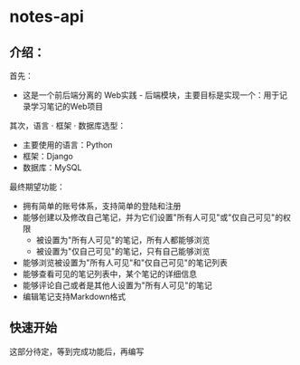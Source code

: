 # notes-api
## 介绍：
首先：
* 这是一个前后端分离的 Web实践 - 后端模块，主要目标是实现一个：用于记录学习笔记的Web项目

其次，语言 · 框架 · 数据库选型：
* 主要使用的语言：Python
* 框架：Django
* 数据库：MySQL

最终期望功能：
* 拥有简单的账号体系，支持简单的登陆和注册
* 能够创建以及修改自己笔记，并为它们设置"所有人可见"或"仅自己可见"的权限
    * 被设置为"所有人可见"的笔记，所有人都能够浏览
    * 被设置为"仅自己可见"的笔记，只有自己能够浏览
* 能够浏览被设置为"所有人可见"和"仅自己可见"的笔记列表
* 能够查看可见的笔记列表中，某个笔记的详细信息
* 能够评论自己或者是其他人设置为"所有人可见"的笔记
* 编辑笔记支持Markdown格式

## 快速开始
这部分待定，等到完成功能后，再编写

